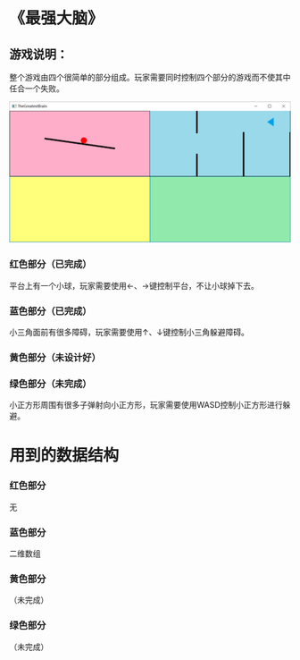 # 《最强大脑》

## 游戏说明：  
整个游戏由四个很简单的部分组成。玩家需要同时控制四个部分的游戏而不使其中任合一个失败。

![预览图片](demo.png)

### 红色部分（已完成）
平台上有一个小球，玩家需要使用←、→键控制平台，不让小球掉下去。

### 蓝色部分（已完成）
小三角面前有很多障碍，玩家需要使用↑、↓键控制小三角躲避障碍。

### 黄色部分（未设计好）

### 绿色部分（未完成）
小正方形周围有很多子弹射向小正方形，玩家需要使用WASD控制小正方形进行躲避。


# 用到的数据结构
### 红色部分
无
### 蓝色部分
二维数组
### 黄色部分
（未完成）
### 绿色部分
（未完成）